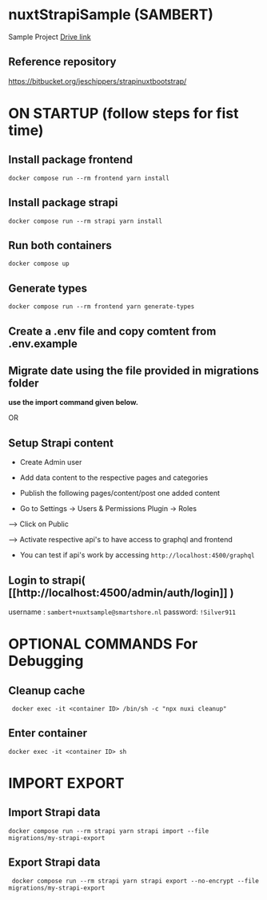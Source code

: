 # nuxtStrapiSample (SAMBERT)

Sample Project [Drive link](https://docs.google.com/document/d/1-592Aict81mPTwJT8m09jiVD5-cjSYyz645lJpDLr2Y/edit#heading=h.9znv4srykdjv)

  

## Reference repository

https://bitbucket.org/jeschippers/strapinuxtbootstrap/

  
  

# ON STARTUP (follow steps for fist time)

  

## Install package frontend

```docker compose run --rm frontend yarn install```

  

## Install package strapi

```docker compose run --rm strapi yarn install```

  

## Run both containers

```docker compose up```

  

## Generate types

```docker compose run --rm frontend yarn generate-types```

  

## Create a .env file and copy comtent from .env.example

  

## Migrate date using the file provided in migrations folder

 **use the import command given below.**
 
 OR
 
## Setup Strapi content

- Create Admin user

- Add data content to the respective pages and categories

- Publish the following pages/content/post one added content

- Go to Settings -> Users & Permissions Plugin -> Roles

--> Click on Public

--> Activate respective api's to have access to graphql and frontend

- You can test if api's work by accessing `http://localhost:4500/graphql`
  
  
 
## Login to strapi( [[http://localhost:4500/admin/auth/login]] )


username :  `sambert+nuxtsample@smartshore.nl`
password: `!Silver911`


  

  

# OPTIONAL COMMANDS For Debugging


## Cleanup cache

``` docker exec -it <container ID> /bin/sh -c "npx nuxi cleanup"```

  

## Enter container

```docker exec -it <container ID> sh```

  
  

# IMPORT EXPORT

  

## Import Strapi data

```docker compose run --rm strapi yarn strapi import --file migrations/my-strapi-export```

  

## Export Strapi data

``` docker compose run --rm strapi yarn strapi export --no-encrypt --file migrations/my-strapi-export```